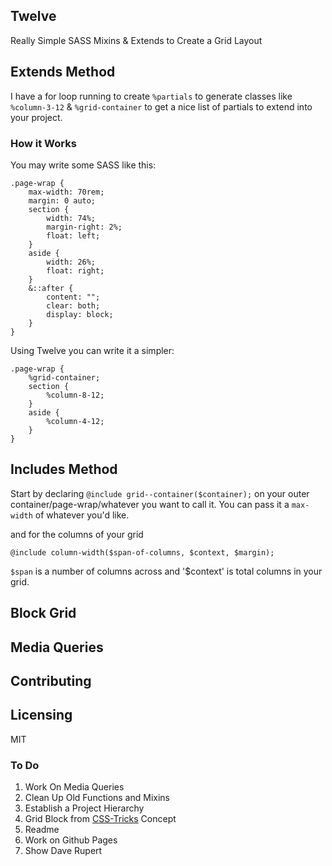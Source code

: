 Twelve
---
Really Simple SASS Mixins & Extends to Create a Grid Layout

## Extends Method
I have a for loop running to create `%partials` to generate classes like `%column-3-12` &amp; `%grid-container` to get a nice list of partials to extend into your project.

### How it Works
You may write some SASS like this:

```
.page-wrap {
    max-width: 70rem;
    margin: 0 auto;
    section {
        width: 74%;
        margin-right: 2%;
        float: left;
    }
    aside {
        width: 26%;
        float: right;
    }
    &::after {
        content: "";
        clear: both;
        display: block;
    }
}
```

Using Twelve you can write it a simpler:

```
.page-wrap {
    %grid-container;
    section {
        %column-8-12;
    }
    aside {
        %column-4-12;
    }
}
```


## Includes Method
Start by declaring `@include grid--container($container);` on your outer container/page-wrap/whatever you want to call it. You can pass it a `max-width` of whatever you'd like.

and for the columns of your grid

```
@include column-width($span-of-columns, $context, $margin);
```

`$span` is a number of columns across and '$context' is total columns in your grid.

## Block Grid

## Media Queries

## Contributing

## Licensing
MIT

### To Do
1. Work On Media Queries
2. Clean Up Old Functions and Mixins
3. Establish a Project Hierarchy
4. Grid Block from [CSS-Tricks](http://css-tricks.com/video-screencasts/132-quick-useful-case-sass-math-mixins) Concept
5. Readme
6. Work on Github Pages
7. Show Dave Rupert
